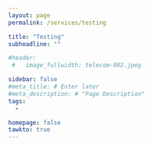 ```yaml
---
layout: page
permalink: /services/testing

title: "Testing"
subheadline: ""

#header:
 #   image_fullwidth: telecom-002.jpeg

sidebar: false
#meta_title: # Enter later
#meta_description: # "Page Description"
tags:
  - 

homepage: false
tawkto: true
---
```

